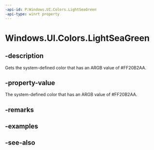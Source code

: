 ```yaml
---
-api-id: P:Windows.UI.Colors.LightSeaGreen
-api-type: winrt property
---
```


<!-- Property syntax
public Windows.UI.Color LightSeaGreen { get; }
-->

# Windows.UI.Colors.LightSeaGreen

## -description

Gets the system-defined color that has an ARGB value of #FF20B2AA.



## -property-value

The system-defined color that has an ARGB value of #FF20B2AA.

## -remarks

## -examples

## -see-also
